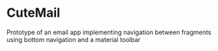 # CuteMail
Prototype of an email app implementing navigation between fragments using bottom navigation and a material toolbar
